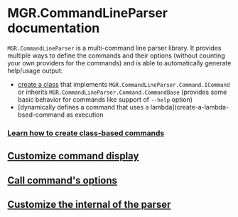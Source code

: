 # MGR.CommandLineParser documentation

`MGR.CommandLineParser` is a multi-command line parser library.
It provides multiple ways to define the commands and their options (without counting your own providers for the commands)
and is able to automatically generate help/usage output:

- [create a class](class-based/create-class-based-command.md) that implements `MGR.CommandLineParser.Command.ICommand` or inherits `MGR.CommandLineParser.Command.CommandBase` (provides some basic behavior for commands like support of `--help` option)
- [dynamically defines a command that uses a lambda](create-a-lambda-bsed-command as execution

### [Learn how to create class-based commands](create-class-based-command.md)
###
## [Customize command display](customize-command-display.md)
## [Call command's options](call-command-options.md)
## [Customize the internal of the parser](customize-internal-of-parser.md)